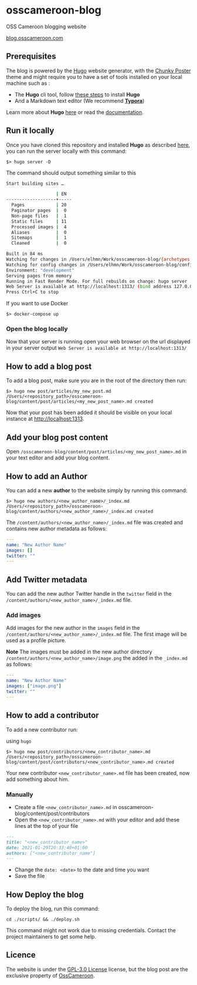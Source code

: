 # osscameroon-blog

OSS Cameroon blogging website

[blog.osscameroon.com](https://blog.osscameroon.com)

## Prerequisites

The blog is powered by the [Hugo](https://gohugo.io/) website generator, with the [Chunky Poster](https://github.com/puresyntax71/hugo-theme-chunky-poster) theme and might require you to have a set of tools installed on your local machine such as :

* The **Hugo** cli tool, follow [these steps](https://gohugo.io/getting-started/installing) to install **Hugo**
* And a Markdown text editor (We recommend [**Typora**](https://typora.io/))

Learn more about **Hugo** [here](https://www.youtube.com/watch?v=qtIqKaDlqXo&list=PLLAZ4kZ9dFpOnyRlyS-liKL5ReHDcj4G3&ab_channel=MikeDane) or read the [documentation](https://gohugo.io/getting-started/quick-start/).

## Run it locally

Once you have cloned this repository and installed **Hugo** as described [here](https://gohugo.io/getting-started/installing/), you can run the server locally with this command:

```shell
$> hugo server -D
```

The command should output something similar to this

```sh
Start building sites …

                   | EN
-------------------+-----
  Pages            | 20
  Paginator pages  |  0
  Non-page files   |  1
  Static files     | 11
  Processed images |  4
  Aliases          |  0
  Sitemaps         |  1
  Cleaned          |  0

Built in 84 ms
Watching for changes in /Users/elhmn/Work/osscameroon-blog/{archetypes,content,data,layouts,static,themes}
Watching for config changes in /Users/elhmn/Work/osscameroon-blog/config.toml
Environment: "development"
Serving pages from memory
Running in Fast Render Mode. For full rebuilds on change: hugo server --disableFastRender
Web Server is available at http://localhost:1313/ (bind address 127.0.0.1)
Press Ctrl+C to stop
```

If you want to use Docker

```shell
$> docker-compose up
```

### Open the blog locally

Now that your server is running open your web browser on the url displayed in your server output `Web Server is available at http://localhost:1313/`

## How to add a blog post

To add a blog post, make sure you are in the root of the directory then run:

```shell
$> hugo new post/articles/my_new_post.md
/Users/<repository_path>/osscameroon-blog/content/post/articles/<my_new_post_name>.md created
```

Now that your post has been added it should be visible on your local instance at <http://localhost:1313>.

## Add your blog post content

 Open `/osscameroon-blog/content/post/articles/<my_new_post_name>.md` in your text editor and add your blog content.

## How to add an Author

You can add a new **author** to the website simply by running this command:

```shell
$> hugo new authors/<new_author_name>/_index.md
/Users/<repository_path>/osscameroon-blog/content/authors/<new_author_name>/_index.md created
```

The `/content/authors/<new_author_name>/_index.md` file was created and contains new author metadata as follows:

```yaml
---
name: "New Author Name"
images: []
twitter: ""
---
```

## Add Twitter metadata

You can add the new author Twitter handle in the `twitter` field in the `/content/authors/<new_author_name>/_index.md` file.

### Add images

Add images for the new author in the `images` field in the `/content/authors/<new_author_name>/_index.md` file. The first image will be used as a profile picture.

**Note** The images must be added in the new author directory `/content/authors/<new_author_name>/image.png` the added in the `_index.md` as follows:

```yaml
---
name: "New Author Name"
images: ["image.png"]
twitter: ""
---
```

## How to add a contributor

To add a new contributor run:

using `hugo`

```shell
$> hugo new post/contributors/<new_contributor_name>.md
/Users/<repository_path>/osscameroon-blog/content/post/contributors/<new_contributor_name>.md created
```

Your new contributor `<new_contributor_name>.md` file has been created, now add something about him.

### Manually

* Create a file `<new_contributor_name>.md` in osscameroon-blog/content/post/contributors
* Open the `<new_contributor_name>.md` with your editor and add these lines at the top of your file

```markdown
---
title: "<new_contributor_name>"
date: 2021-01-29T20:33:40+01:00
authors: ["<new_contributor_name"]
---
```

* Change the `date: <date>` to the date and time you want
* Save the file

## How Deploy the blog

To deploy the blog, run this command:

```shell
cd ./scripts/ && ./deploy.sh
```

This command might not work due to missing credentials. Contact the project maintainers to get some help.

## Licence

The website is under the  [GPL-3.0 License](https://github.com/osscameroon/osscameroon-blog/blob/main/LICENSE) license, but the blog post are the exclusive property of [OssCameroon](https://osscameroon.com).
